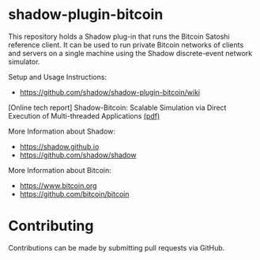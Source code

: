# shadow-plugin-bitcoin

This repository holds a Shadow plug-in that runs the Bitcoin Satoshi reference client.
It can be used to run private Bitcoin networks of clients and servers on a single 
machine using the Shadow discrete-event network simulator.

Setup and Usage Instructions:
  + https://github.com/shadow/shadow-plugin-bitcoin/wiki

[Online tech report] Shadow-Bitcoin: Scalable Simulation via Direct Execution of Multi-threaded Applications [(pdf)](https://cs.umd.edu/~amiller/shadow-bitcoin.pdf)

More Information about Shadow:
  + https://shadow.github.io
  + https://github.com/shadow/shadow

More Information about Bitcoin:
  + https://www.bitcoin.org
  + https://github.com/bitcoin/bitcoin

# Contributing

Contributions can be made by submitting pull requests via GitHub.
